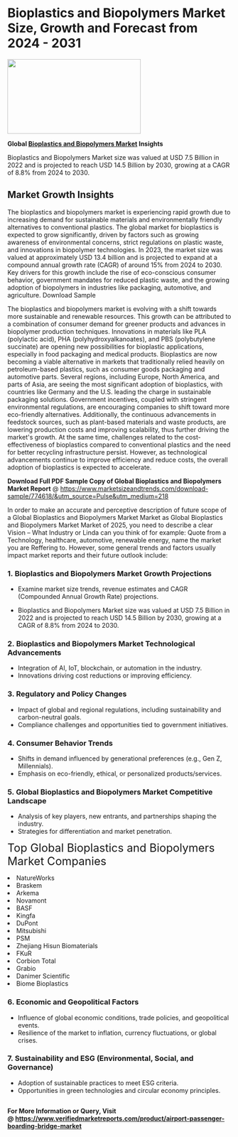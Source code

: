 <H1>Bioplastics and Biopolymers Market Size, Growth and Forecast from 2024 - 2031</H1><img class="aligncenter size-medium wp-image-584254" src="https://thirdeyenews.in/wp-content/uploads/2024/09/Global-Market-Research-300x168.jpeg" alt="" width="300" height="168" /><p><strong>Global&nbsp;<a href="https://www.marketsizeandtrends.com/download-sample/774618/&amp;utm_source=Pulse&amp;utm_medium=218">Bioplastics and Biopolymers Market</a> Insights</strong></p><p>Bioplastics and Biopolymers Market size was valued at USD 7.5 Billion in 2022 and is projected to reach USD 14.5 Billion by 2030, growing at a CAGR of 8.8% from 2024 to 2030.</p><p><h2>Market Growth Insights</h2> <p>The bioplastics and biopolymers market is experiencing rapid growth due to increasing demand for sustainable materials and environmentally friendly alternatives to conventional plastics. The global market for bioplastics is expected to grow significantly, driven by factors such as growing awareness of environmental concerns, strict regulations on plastic waste, and innovations in biopolymer technologies. In 2023, the market size was valued at approximately USD 13.4 billion and is projected to expand at a compound annual growth rate (CAGR) of around 15% from 2024 to 2030. Key drivers for this growth include the rise of eco-conscious consumer behavior, government mandates for reduced plastic waste, and the growing adoption of biopolymers in industries like packaging, automotive, and agriculture. Download Sample</p> <p>The bioplastics and biopolymers market is evolving with a shift towards more sustainable and renewable resources. This growth can be attributed to a combination of consumer demand for greener products and advances in biopolymer production techniques. Innovations in materials like PLA (polylactic acid), PHA (polyhydroxyalkanoates), and PBS (polybutylene succinate) are opening new possibilities for bioplastic applications, especially in food packaging and medical products. Bioplastics are now becoming a viable alternative in markets that traditionally relied heavily on petroleum-based plastics, such as consumer goods packaging and automotive parts. Several regions, including Europe, North America, and parts of Asia, are seeing the most significant adoption of bioplastics, with countries like Germany and the U.S. leading the charge in sustainable packaging solutions. Government incentives, coupled with stringent environmental regulations, are encouraging companies to shift toward more eco-friendly alternatives. Additionally, the continuous advancements in feedstock sources, such as plant-based materials and waste products, are lowering production costs and improving scalability, thus further driving the market's growth. At the same time, challenges related to the cost-effectiveness of bioplastics compared to conventional plastics and the need for better recycling infrastructure persist. However, as technological advancements continue to improve efficiency and reduce costs, the overall adoption of bioplastics is expected to accelerate. </p><p><span class=""><strong>Download Full PDF Sample Copy of Global Bioplastics and Biopolymers Market Report</strong> @ <a href="https://www.marketsizeandtrends.com/download-sample/774618/&amp;utm_source=Pulse&amp;utm_medium=218" target="_blank">https://www.marketsizeandtrends.com/download-sample/774618/&amp;utm_source=Pulse&amp;utm_medium=218</a></span></p><p>In order to make an accurate and perceptive description of future scope of a Global&nbsp;Bioplastics and Biopolymers Market Market as Global&nbsp;Bioplastics and Biopolymers Market Market of 2025, you need to describe a clear Vision &ndash; What Industry or Linda can you think of for example: Quote from a Technology, healthcare, automotive, renewable energy, name the market you are Reffering to. However, some general trends and factors usually impact market reports and their future outlook include:</p><h3>1.&nbsp;<strong>Bioplastics and Biopolymers Market Growth Projections</strong></h3><ul><li>Examine market size trends, revenue estimates and CAGR (Compounded Annual Growth Rate) projections.</li><li><p>Bioplastics and Biopolymers Market size was valued at USD 7.5 Billion in 2022 and is projected to reach USD 14.5 Billion by 2030, growing at a CAGR of 8.8% from 2024 to 2030.</p></li></ul><h3>2.&nbsp;<strong>Bioplastics and Biopolymers Market Technological Advancements</strong></h3><ul><li>Integration of AI, IoT, blockchain, or automation in the industry.</li><li>Innovations driving cost reductions or improving efficiency.</li></ul><h3>3.&nbsp;<strong>Regulatory and Policy Changes</strong></h3><ul><li>Impact of global and regional regulations, including sustainability and carbon-neutral goals.</li><li>Compliance challenges and opportunities tied to government initiatives.</li></ul><h3>4.&nbsp;<strong>Consumer Behavior Trends</strong></h3><ul><li>Shifts in demand influenced by generational preferences (e.g., Gen Z, Millennials).</li><li>Emphasis on eco-friendly, ethical, or personalized products/services.</li></ul><h3>5.&nbsp;<strong>Global Bioplastics and Biopolymers Market Competitive Landscape</strong></h3><ul><li>Analysis of key players, new entrants, and partnerships shaping the industry.</li><li>Strategies for differentiation and market penetration.</li></ul><p data-pm-slice="1 1 []"><span style="color: inherit; font-family: inherit; font-size: 25px;">Top Global Bioplastics and Biopolymers Market Companies</span></p><div class="" data-test-id=""><p><li>NatureWorks</li><li> Braskem</li><li> Arkema</li><li> Novamont</li><li> BASF</li><li> Kingfa</li><li> DuPont</li><li> Mitsubishi</li><li> PSM</li><li> Zhejiang Hisun Biomaterials</li><li> FKuR</li><li> Corbion Total</li><li> Grabio</li><li> Danimer Scientific</li><li> Biome Bioplastics</li></p></div><h3>6.&nbsp;<strong>Economic and Geopolitical Factors</strong></h3><ul><li>Influence of global economic conditions, trade policies, and geopolitical events.</li><li>Resilience of the market to inflation, currency fluctuations, or global crises.</li></ul><h3>7.&nbsp;<strong>Sustainability and ESG (Environmental, Social, and Governance)</strong></h3><ul><li>Adoption of sustainable practices to meet ESG criteria.</li><li>Opportunities in green technologies and circular economy principles.</li></ul><h2><strong style="font-size: 14px;">For More Information or Query, Visit @&nbsp;</strong><a style="background-color: #ffffff; font-size: 14px;" href="https://www.marketsizeandtrends.com/report/bioplastics-and-biopolymers-market/" target="_blank">https://www.verifiedmarketreports.com/product/airport-passenger-boarding-bridge-market</a></h2>

